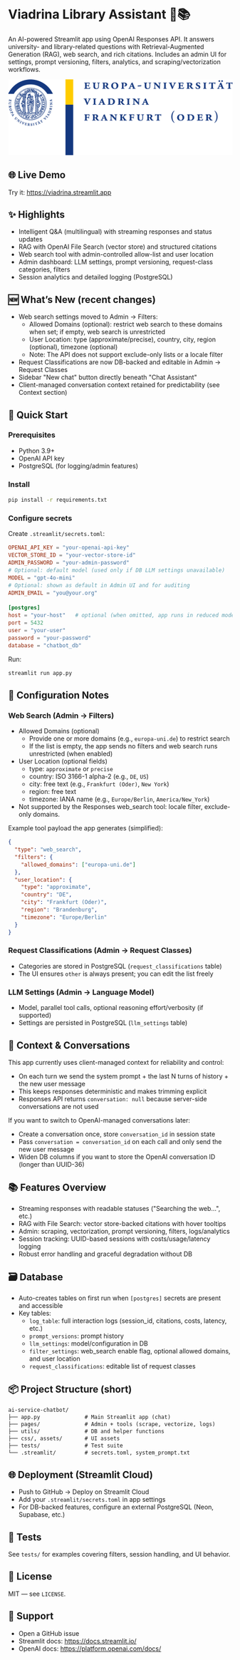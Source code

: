 # Viadrina Library Assistant 🤖📚

An AI-powered Streamlit app using OpenAI Responses API. It answers university- and library-related questions with Retrieval-Augmented Generation (RAG), web search, and rich citations. Includes an admin UI for settings, prompt versioning, filters, analytics, and scraping/vectorization workflows.

![Viadrina Library Assistant](assets/viadrina-logo.png)

## 🌐 Live Demo

Try it: https://viadrina.streamlit.app

## ✨ Highlights

- Intelligent Q&A (multilingual) with streaming responses and status updates
- RAG with OpenAI File Search (vector store) and structured citations
- Web search tool with admin-controlled allow-list and user location
- Admin dashboard: LLM settings, prompt versioning, request-class categories, filters
- Session analytics and detailed logging (PostgreSQL)

## 🆕 What’s New (recent changes)

- Web search settings moved to Admin → Filters:
  - Allowed Domains (optional): restrict web search to these domains when set; if empty, web search is unrestricted
  - User Location: type (approximate/precise), country, city, region (optional), timezone (optional)
  - Note: The API does not support exclude-only lists or a locale filter
- Request Classifications are now DB-backed and editable in Admin → Request Classes
- Sidebar "New chat" button directly beneath "Chat Assistant"
- Client-managed conversation context retained for predictability (see Context section)

## 🚀 Quick Start

### Prerequisites
- Python 3.9+
- OpenAI API key
- PostgreSQL (for logging/admin features)

### Install

```bash
pip install -r requirements.txt
```

### Configure secrets
Create `.streamlit/secrets.toml`:

```toml
OPENAI_API_KEY = "your-openai-api-key"
VECTOR_STORE_ID = "your-vector-store-id"
ADMIN_PASSWORD = "your-admin-password"
# Optional: default model (used only if DB LLM settings unavailable)
MODEL = "gpt-4o-mini"
# Optional: shown as default in Admin UI and for auditing
ADMIN_EMAIL = "you@your.org"

[postgres]
host = "your-host"   # optional (when omitted, app runs in reduced mode)
port = 5432
user = "your-user"
password = "your-password"
database = "chatbot_db"
```

Run:
```bash
streamlit run app.py
```

## 🔧 Configuration Notes

### Web Search (Admin → Filters)
- Allowed Domains (optional)
  - Provide one or more domains (e.g., `europa-uni.de`) to restrict search
  - If the list is empty, the app sends no filters and web search runs unrestricted (when enabled)
- User Location (optional fields)
  - type: `approximate` or `precise`
  - country: ISO 3166-1 alpha-2 (e.g., `DE`, `US`)
  - city: free text (e.g., `Frankfurt (Oder)`, `New York`)
  - region: free text
  - timezone: IANA name (e.g., `Europe/Berlin`, `America/New_York`)
- Not supported by the Responses web_search tool: locale filter, exclude-only domains.

Example tool payload the app generates (simplified):
```json
{
  "type": "web_search",
  "filters": {
    "allowed_domains": ["europa-uni.de"]
  },
  "user_location": {
    "type": "approximate",
    "country": "DE",
    "city": "Frankfurt (Oder)",
    "region": "Brandenburg",
    "timezone": "Europe/Berlin"
  }
}
```

### Request Classifications (Admin → Request Classes)
- Categories are stored in PostgreSQL (`request_classifications` table)
- The UI ensures `other` is always present; you can edit the list freely

### LLM Settings (Admin → Language Model)
- Model, parallel tool calls, optional reasoning effort/verbosity (if supported)
- Settings are persisted in PostgreSQL (`llm_settings` table)

## 💬 Context & Conversations

This app currently uses client-managed context for reliability and control:
- On each turn we send the system prompt + the last N turns of history + the new user message
- This keeps responses deterministic and makes trimming explicit
- Responses API returns `conversation: null` because server-side conversations are not used

If you want to switch to OpenAI-managed conversations later:
- Create a conversation once, store `conversation_id` in session state
- Pass `conversation = conversation_id` on each call and only send the new user message
- Widen DB columns if you want to store the OpenAI conversation ID (longer than UUID-36)

## 📚 Features Overview

- Streaming responses with readable statuses ("Searching the web…", etc.)
- RAG with File Search: vector store-backed citations with hover tooltips
- Admin: scraping, vectorization, prompt versioning, filters, logs/analytics
- Session tracking: UUID-based sessions with costs/usage/latency logging
- Robust error handling and graceful degradation without DB

## 🗃️ Database

- Auto-creates tables on first run when `[postgres]` secrets are present and accessible
- Key tables:
  - `log_table`: full interaction logs (session_id, citations, costs, latency, etc.)
  - `prompt_versions`: prompt history
  - `llm_settings`: model/configuration in DB
  - `filter_settings`: web_search enable flag, optional allowed domains, and user location
  - `request_classifications`: editable list of request classes

## 📦 Project Structure (short)

```
ai-service-chatbot/
├── app.py              # Main Streamlit app (chat)
├── pages/              # Admin + tools (scrape, vectorize, logs)
├── utils/              # DB and helper functions
├── css/, assets/       # UI assets
├── tests/              # Test suite
└── .streamlit/         # secrets.toml, system_prompt.txt
```

## 🌐 Deployment (Streamlit Cloud)

- Push to GitHub → Deploy on Streamlit Cloud
- Add your `.streamlit/secrets.toml` in app settings
- For DB-backed features, configure an external PostgreSQL (Neon, Supabase, etc.)

## 🧪 Tests

See `tests/` for examples covering filters, session handling, and UI behavior.

## 📝 License

MIT — see `LICENSE`.

## 🙋 Support

- Open a GitHub issue
- Streamlit docs: https://docs.streamlit.io/
- OpenAI docs: https://platform.openai.com/docs/